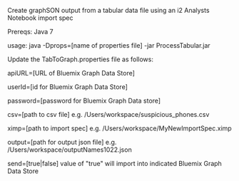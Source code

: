 Create graphSON output from a tabular data file using an i2 Analysts Notebook import spec

Prereqs: Java 7

usage: java -Dprops=[name of properties file] -jar ProcessTabular.jar

Update the TabToGraph.properties file as follows:

apiURL=[URL of Bluemix Graph Data Store]

userId=[id for Bluemix Graph Data Store]

password=[password for Bluemix Graph Data store]

csv=[path to csv file]
  e.g. /Users/workspace/suspicious_phones.csv

ximp=[path to import spec] 
  e.g. /Users/workspace/MyNewImportSpec.ximp

output=[path for output json file] 
  e.g. /Users/workspace/outputNames1022.json

send=[true|false]
  value of "true" will import into indicated Bluemix Graph Data Store


